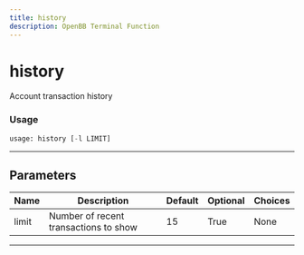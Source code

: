 ```yaml
---
title: history
description: OpenBB Terminal Function
---
```


# history

Account transaction history

### Usage

```python
usage: history [-l LIMIT]
```

---

## Parameters

| Name | Description | Default | Optional | Choices |
| ---- | ----------- | ------- | -------- | ------- |
| limit | Number of recent transactions to show | 15 | True | None |

---
